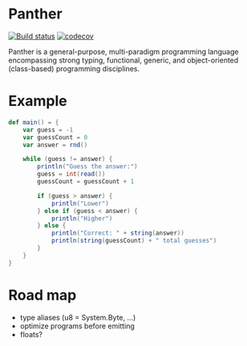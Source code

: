 # Panther

[![Build status](https://github.com/kthompson/panther/actions/workflows/default.yml/badge.svg)](https://github.com/kthompson/panther/actions/workflows/default.yml)
[![codecov](https://codecov.io/gh/kthompson/panther/branch/main/graph/badge.svg?token=VMRWNJXVP1)](https://codecov.io/gh/kthompson/panther)

Panther is a general-purpose, multi-paradigm programming language encompassing strong typing, functional, generic, and object-oriented (class-based) programming disciplines.


# Example

```scala
def main() = {
    var guess = -1
    var guessCount = 0
    var answer = rnd()

    while (guess != answer) {
        println("Guess the answer:")
        guess = int(read())
        guessCount = guessCount + 1

        if (guess > answer) {
            println("Lower")
        } else if (guess < answer) {
            println("Higher")
        } else {
            println("Correct: " + string(answer))
            println(string(guessCount) + " total guesses")
        }
    }
}
```

# Road map

- type aliases (u8 = System.Byte, ...)
- optimize programs before emitting
- floats?